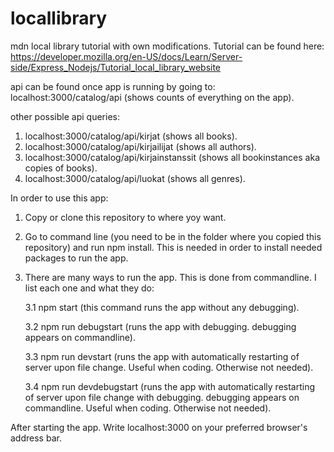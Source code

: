 # locallibrary
mdn local library tutorial with own modifications. Tutorial can be found here: https://developer.mozilla.org/en-US/docs/Learn/Server-side/Express_Nodejs/Tutorial_local_library_website

api can be found once app is running by going to: localhost:3000/catalog/api   (shows counts of everything on the app).

other possible api queries:
1. localhost:3000/catalog/api/kirjat (shows all books).
2. localhost:3000/catalog/api/kirjailijat (shows all authors).
3. localhost:3000/catalog/api/kirjainstanssit (shows all bookinstances aka copies of books).
4. localhost:3000/catalog/api/luokat (shows all genres).

In order to use this app:
1. Copy or clone this repository to where yoy want.
2. Go to command line (you need to be in the folder where you copied this repository) and run npm install. This is needed in order to install needed packages to run the app.
3. There are many ways to run the app. This is done from commandline. I list each one and what they do:
  
      3.1 npm start  (this command runs the app without any debugging).
  
      3.2 npm run debugstart  (runs the app with debugging. debugging appears on commandline).
  
      3.3 npm run devstart  (runs the app with automatically restarting of server upon file change. Useful when coding. Otherwise not needed).
  
      3.4 npm run devdebugstart  (runs the app with automatically restarting of server upon file change with debugging. debugging appears on commandline. Useful when coding. Otherwise not needed).

After starting the app. Write localhost:3000 on your preferred browser's address bar.
